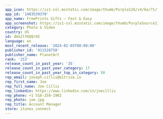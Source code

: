 ```yaml
---
app_icon: https://is1-ssl.mzstatic.com/image/thumb/Purple126/v4/6a/71/f3/6a71f3ec-d715-bf68-063e-6187075d2da2/AppIconFPGifts-0-0-1x_U007emarketing-0-7-0-85-220.png/1024x1024bb.png
app_id: '1483539370'
app_name: FreePrints Gifts – Fast & Easy
app_screenshot: https://is1-ssl.mzstatic.com/image/thumb/PurpleSource116/v4/5f/a5/60/5fa5608e-e32f-0ac1-db4b-2965a14bc5ca/e782aa9e-20d9-44eb-8240-bfa31c0abe5d_FG_2024_Appstore_Q1_1242x2688_1.jpg/1242x2688bb.png
category: Photo & Video
country: US
id: dmn2lYOQQrOI
language: en
most_recent_release: '2024-02-05T00:00:00'
publisher_id: '911528758'
publisher_name: PlanetArt
rank: '253'
release_count_in_past_year: '35'
release_count_in_past_year_category: 17
release_count_in_past_year_top_in_category: 50
rep_email: joseph.cillis@bitrise.io
rep_first_name: Joe
rep_full_name: Joe Cillis
rep_linkedin: https://www.linkedin.com/in/joecillis
rep_phone: +1 518-258-1902
rep_photo: joe.jpg
rep_title: Account Manager
store: itunes_connect
---
```

